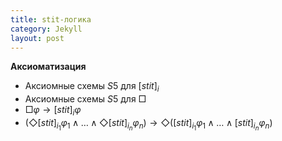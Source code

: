 ```yaml
---
title: stit-логика
category: Jekyll
layout: post
---
```


**Аксиоматизация**

- Аксиомные схемы $S5$ для $[stit]_i$ 
- Аксиомные схемы $S5$ для $\Box$
- $\Box \varphi \to [stit]_i \varphi$
- $(\Diamond[stit]_{i_1} \varphi_1 \wedge \dots \wedge \Diamond[stit]_{i_n}\varphi_n) \to \Diamond ([stit]_{i_1} \varphi_1 \wedge \dots \wedge [stit]_{i_n}\varphi_n)$
